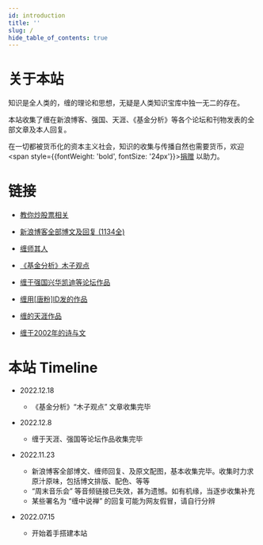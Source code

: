 ```yaml
---
id: introduction
title: ''
slug: /
hide_table_of_contents: true
---
```


<div style={{textAlign:'center', marginTop: '36px'}}>

<div style={{fontSize: '18px', fontWeight: 'normal', display: 'inline-block', textAlign: 'left'}}>

# 关于本站

知识是全人类的，缠的理论和思想，无疑是人类知识宝库中独一无二的存在。

本站收集了缠在新浪博客、强国、天涯、《基金分析》等各个论坛和刊物发表的全部文章及本人回复。

在一切都被货币化的资本主义社会，知识的收集与传播自然也需要货币，欢迎 <span style={{fontWeight: 'bold', fontSize: '24px'}}>[捐赠](./donate.md)</span> 以助力。

<div style={{marginTop: '30px'}}>

# 链接
</div>

- [教你炒股票相关](./stocks/wolves.md)

- [新浪博客全部博文及回复 (1134全)](./timeline/poems/linjiangxian.md)

<!-- - [新浪博客博文分类](./categories/economics.md) -->

- [缠师其人](./identity/simujianghu.md)

- [《基金分析》木子观点](./fundanalysis/liquiditysurplus.md)

- [缠于强国兴华凯迪等论坛作品](./qiangguo/makefuss.md)

- [缠用[唐粉]ID发的作品](./tangfen/hegel.md)

- [缠的天涯作品](./tianya/privacy.md)

- [缠于2002年的诗与文](./2002posts/sketch.md)


<div style={{marginTop: '30px'}}>

# 本站 Timeline
</div>

- 2022.12.18
  - 《基金分析》“木子观点” 文章收集完毕

- 2022.12.8
  - 缠于天涯、强国等论坛作品收集完毕

- 2022.11.23
  - 新浪博客全部博文、缠师回复、及原文配图，基本收集完毕。收集时力求原汁原味，包括博文排版、配色、等等
  - “周末音乐会” 等音频链接已失效，甚为遗憾。如有机缘，当逐步收集补充
  - 某些署名为 “缠中说禅” 的回复可能为网友假冒，请自行分辨
  <!-- - 本站开通了 Google Ads，希望能多少补贴一下建站费用，敬请理解 -->

- 2022.07.15
  - 开始着手搭建本站

</div>

</div>